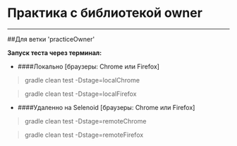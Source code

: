 # Практика с библиотекой **owner**
___
##Для ветки 'practiceOwner'

**Запуск теста через терминал:**

* ####Локально [браузеры: Chrome или Firefox]
> gradle clean test -Dstage=localChrome
>

> gradle clean test -Dstage=localFirefox
* ####Удаленно на Selenoid [браузеры: Chrome или Firefox]
> gradle clean test -Dstage=remoteChrome

> gradle clean test -Dstage=remoteFirefox
